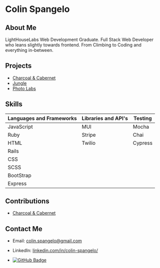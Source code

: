 # Colin Spangelo


## About Me

LightHouseLabs Web Development Graduate. Full Stack Web Developer who leans slightly towards frontend. From Climbing to Coding and everything in-between.

## Projects

- [Charcoal & Cabernet](https://github.com/codingMadeSimple/Charcoal-Cabernet)
- [Jungle](https://github.com/codingMadeSimple/jungle)
- [Photo Labs](https://github.com/codingMadeSimple/lastPhotoLabs)

## Skills

| Languages and Frameworks      | Libraries and API's | Testing |
| ----------- | ----------- | ----------- |
| JavaScript | MUI     | Mocha |
| Ruby       | Stripe  | Chai |
| HTML       | Twilio  | Cypress |
| Rails      |         | |
| CSS        |         | |
| SCSS       |         | |
| BootStrap  |         | |
| Express    |         | |

## Contributions

- [Charcoal & Cabernet](https://github.com/codingMadeSimple/Charcoal-Cabernet)

## Contact Me

- Email: colin.spangelo@gmail.com
- LinkedIn: [linkedin.com/in/colin-spangelo/](https://linkedin.com/in/colin-spangelo)

- [![GitHub Badge](https://img.shields.io/github/followers/codingMadeSimple?label=Follow&style=social)](https://github.com/codingMadeSimple)
<!--
**codingMadeSimple/codingMadeSimple** is a ✨ _special_ ✨ repository because its `README.md` (this file) appears on your GitHub profile.

Here are some ideas to get you started:

- 🔭 I’m currently working on ...
- 🌱 I’m currently learning ...
- 👯 I’m looking to collaborate on ...
- 🤔 I’m looking for help with ...
- 💬 Ask me about ...
- 📫 How to reach me: ...
- 😄 Pronouns: ...
- ⚡ Fun fact: ...
-->
